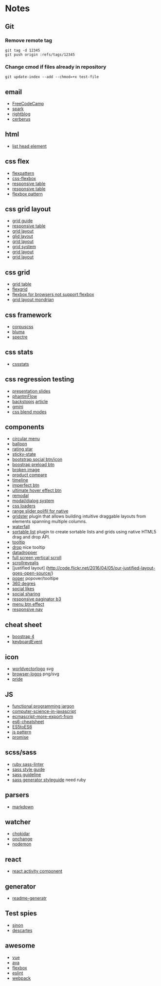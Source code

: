 # Notes

## Git

### Remove remote tag
```console
git tag -d 12345
git push origin :refs/tags/12345
```

### Change cmod if files already in repository
```console
git update-index --add --chmod=+x test-file
```

## email
- [FreeCodeCamp](https://medium.freecodecamp.com/the-fab-four-technique-to-create-responsive-emails-without-media-queries-baf11fdfa848#.lrdf9zegi)
- [spark](https://spark.ru/startup/pechkin-mail/blog/13313/vyorstka-pisem-60-poleznih-resursov-rukovodstv-i-issledovanij)
- [rightblog](http://rightblog.ru/2953)
- [cerberus](http://tedgoas.github.io/Cerberus/)

## html
- [list head element](https://github.com/joshbuchea/HEAD)

## css flex
- [flexpattern](http://www.flexboxpatterns.com/home)
- [css-flexbox](http://premium.wpmudev.org/blog/css-flexbox/)
- [responsive table](https://css-tricks.com/accessible-simple-responsive-tables/)
- [responsive table](http://dbushell.com/2016/03/04/css-only-responsive-tables/)
- [flexbox pattern](http://www.flexboxpatterns.com/home)

## css grid layout
- [grid guide](https://css-tricks.com/snippets/css/complete-guide-grid/)
- [responsive table](https://www.rachelandrew.co.uk/archives/2016/03/02/a-grid-solution-for-the-responsive-tables-problem/)
- [grid layout](https://www.rachelandrew.co.uk/archives/2016/03/16/css-exclusions-and-grid-layout/)
- [glid layout](http://css-live.ru/articles/podrobno-o-razmeshhenii-elementov-v-grid-raskladke-css-grid-layout.html)
- [grid layout](http://css-live.ru/articles/mysli-vslux-o-podsetkax-v-css-grid-layout.html)
- [grid system](http://pintsize.io/)
- [grid layout](http://bitsofco.de/holy-grail-layout-css-grid/)
- [grid layout](http://chris.house/blog/a-complete-guide-css-grid-layout/)

## css grid
- [grid table](http://mdo.github.io/table-grid/)
- [flexgrid](http://flexboxgrid.com/)
- [flexbox for browsers not support flexbox](http://kyusuf.com/post/almost-complete-guide-to-flexbox-without-flexbox)
- [grid layout mondrian](http://labs.jensimmons.com/#mondrian)

## css framework
- [corpuscss](http://corpuscss.com/)
- [bluma](http://bulma.io/)
- [spectre](http://picturepan2.github.io/spectre/)

## css stats
- [cssstats](https://github.com/cssstats/cssstats)

## css regression testing
- [presentation slides](http://pres.suevalov.com/css-regression-testing/)
- [phantmFlow](https://github.com/Huddle/PhantomFlow)
- [backstopjs](https://github.com/garris/BackstopJS) [article](https://css-tricks.com/automating-css-regression-testing/)
- [gmini](https://github.com/gemini-testing/gemini)
- [css blend modes](https://css-tricks.com/visual-regression-testing-css-blend-modes/)

## components
- [circular menu](http://www.cssplay.co.uk/menus/cssplay-bezier-curve-bounce-menu.html)
- [balloon](http://kazzkiq.github.io/balloon.css/)
- [rating star](http://auxiliary.github.io/rater/)
- [sticky-state](https://github.com/soenkekluth/sticky-state)
- [bootstrap social btn/icon](https://lipis.github.io/bootstrap-social/)
- [boostrap preload btn](http://msurguy.github.io/ladda-bootstrap/)
- [broken image](http://bitsofco.de/styling-broken-images/)
- [product compare](https://codyhouse.co/gem/products-comparison-table/)
- [timeline](https://codyhouse.co/gem/horizontal-timeline/)
- [imperfect btn](http://codepen.io/tmrDevelops/pen/VeRvKX)
- [ultimate hover effect btn](http://usingcss3.com/ultimate-use-of-css3-for-button-hover/)
- [remodal](http://vodkabears.github.io/remodal/)
- [modal/dialog system](http://rubaxa.github.io/Ply/)
- [css loaders](http://projects.lukehaas.me/css-loaders/)
- [range slider polifil for native](https://github.com/Stryzhevskyi/rangeSlider)
- [gridster](http://gridster.net/) plugin that allows building intuitive draggable layouts from elements spanning multiple columns.
- [waterfall](http://raphamorim.com/waterfall.js/)
- [sortable list](https://github.com/voidberg/html5sortable) plugin to create sortable lists and grids using native HTML5 drag and drop API.
- [tooltip](http://kushagragour.in/lab/hint/)
- [drop](https://github.com/HubSpot/drop/) nice tooltip
- [datadropper](https://github.com/felicegattuso/datedropper)
- [full screen vertical scroll](https://github.com/lukesnowden/FSVS)
- [scrollrevealjs](https://scrollrevealjs.org/)
- [justified layout] (http://code.flickr.net/2016/04/05/our-justified-layout-goes-open-source/)
- [poper](https://popper.js.org/) popover/tooltipe
- [360 degres](https://codyhouse.co/gem/360-degrees-product-viewer/)
- [social likes](https://github.com/sapegin/social-likes-next/releases/tag/1.0.0)
- [social sharing](http://js-socials.com/)
- [responsive paginator b3](http://auxiliary.github.io/rpage/)
- [menu btn effect](http://tympanus.net/Development/LineMenuStyles/)
- [responsive nav](https://github.com/VPenkov/okayNav)

## cheat sheet
- [boostrap 4](http://hackerthemes.com/bootstrap-cheatsheet/)
- [keyboardEvent](https://docs.google.com/spreadsheets/d/1nIxSQf6auu0zXwP8l0IPrraYPoyfi9aEplExJGDk-o8/htmlview)

## icon
- [worldvectorlogo](https://worldvectorlogo.com/) svg
- [browser-logos](https://github.com/alrra/browser-logos) png/svg
- [pride](https://github.com/thejameskyle/pride)

## JS
- [functional programming jargon](https://github.com/hemanth/functional-programming-jargon)
- [computer-science-in-javascript](https://github.com/nzakas/computer-science-in-javascript)
- [ecmascript-more-export-from](https://github.com/leebyron/ecmascript-more-export-from)
- [es6-cheatsheet](https://github.com/DrkSephy/es6-cheatsheet)
- [ES5toES6](https://github.com/mohebifar/lebab)
- [js pattern](https://github.com/shichuan/javascript-patterns)
- [promise](https://github.com/mattdesl/promise-cookbook#throw-and-implicit-catch)

## scss/sass
- [ruby sass-linter](https://github.com/brigade/scss-lint)
- [sass style guide](https://github.com/bigcommerce/sass-style-guide)
- [sass guideline](https://sass-guidelin.es/ru/)
- [sass generator styleguide](https://trulia.github.io/hologram/) need ruby

## parsers
- [markdown](https://github.com/jonschlinkert/remarkable)

## watcher
- [chokidar](https://github.com/paulmillr/chokidar)
- [onchange](https://github.com/Qard/onchange)
- [nodemon](https://github.com/remy/nodemon)

## react
- [react activity component](http://lukevella.com/react-activity/)

## generator
- [readme-generatr](https://github.com/jonschlinkert/readme-generator)

## Test spies
- [sinon](https://github.com/sinonjs/sinon)
- [descartes](https://github.com/mariusGundersen/descartes)

## awesome
- [vue](https://github.com/vuejs/awesome-vue)
- [ava](https://github.com/sindresorhus/awesome-ava)
- [flexbox](https://github.com/afonsopacifer/awesome-flexbox)
- [eslint](https://github.com/dustinspecker/awesome-eslint)
- [webpack](https://github.com/ruanyf/webpack-demos)
